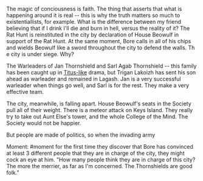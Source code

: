 The magic of conciousness is faith. The thing that asserts that what is happening around it is real -- this is why the truth matters so much to existentiallists, for example. What is the difference between my friend believing that if I drink I'll die and burn in hell, versus the reality of it? The Rat Hunt is reinstituted in the city by declaration of House Beowulf in support of the Rat Hunt. At the same moment, Bore calls in all of his chips and wields Beowulf like a sword throughout the city to defend the walls. Th e city is under siege. Why?

The Warleaders of Jan Thornshield and Sarl Agab Thornshield -- this family has been caught up in [Titus-like](/f/the_silvermen.md) drama, but Trigan Lakoizh has sent his son ahead as warleader and remained in Lagash. Jan is a very successful warleader when things go well, and Sarl is for the rest. They make a very effective team. 

The city, meanwhile, is falling apart. House Beowulf's seats in the Society pull all of their weight. There is a meteor attack on Keys Island. They really try to take out Aunt Else's tower, and the whole College of the Mind. The Society would not be happier.

But people are made of politics, so when the invading army 

Moment: #moment for the first time they discover that Bore has convinced at least 3 different people that they are in charge of the city, they might cock an eye at him. "How many people think they are in charge of this city? The more the merrier, as far as I'm concerned. The Thornshields are good folk."

